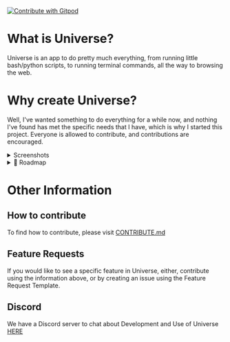 <a href="https://gitpod.io/github.com/LinuxGamer/Universe">
  <img
    src="https://img.shields.io/badge/Contribute%20with-Gitpod-908a85?logo=gitpod"
    alt="Contribute with Gitpod"
  />
</a>

<br>

# What is Universe?
Universe is an app to do pretty much everything, from running little bash/python scripts, to running terminal commands, all the way to browsing the web.

# Why create Universe?
Well, I've wanted something to do everything for a while now, and nothing I've found has met the specific needs that I have, which is why I started this project. Everyone is allowed to contribute, and contributions are encouraged.

<details>
<summary>Screenshots</summary>

![Home Screen of Universe](Screenies/universe-screenie1.png "Home Screen of Universe")
![App Launcher Of Universe](Screenies/universe-screenie2.png "App Launcher of Universe")
</details>




<details>
<summary>📁 Roadmap</summary>
<br>

   | Task | Status | Expected Release |
   | :--- | :--- | :--- |
   | Add window | In Progress | v0.1 |
   | Add scrip tab | Not Started | v0.1 |
   | Add run script buttons | Not Started | v0.1 |
   | Add terminal tab  | Not Started | v0.5 |


<br>
</details>


# Other Information
## How to contribute
To find how to contribute, please visit [CONTRIBUTE.md](CONTRIBUTE.md)

## Feature Requests
If you would like to see a specific feature in Universe, either, contribute using the information above, or by creating an issue using the Feature Request Template.

## Discord
We have a Discord server to chat about Development and Use of Universe [HERE](https://discord.gg/U6jB22kvYz)
